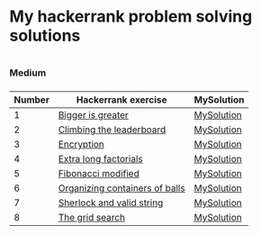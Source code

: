 <H1>My hackerrank problem solving solutions<H1>



<H3>Medium<H3>

|Number| Hackerrank exercise | MySolution |
|------|---------------------|------------|
|1|[Bigger is greater ](https://www.hackerrank.com/challenges/bigger-is-greater/problem)|[MySolution](../master/Medium/Medium/bigger_is_greater_medium.h)|
|2|[Climbing the leaderboard ](https://www.hackerrank.com/challenges/climbing-the-leaderboard/problem)|[MySolution](../master/Medium/Medium/climbing_the_leaderboard_medium.h)|
|3|[Encryption ](https://www.hackerrank.com/challenges/encryption/problem)|[MySolution](../master/Medium/Medium/encryption_medium.h)|
|4|[Extra long factorials ](https://www.hackerrank.com/challenges/extra-long-factorials/problem)|[MySolution](../master/Medium/Medium/extra_long_factorials_medium.h)|
|5|[Fibonacci modified ](https://www.hackerrank.com/challenges/fibonacci-modified/problem)|[MySolution](../master/Medium/Medium/fibonacci_modified_medium.h)|
|6|[Organizing containers of balls ](https://www.hackerrank.com/challenges/organizing-containers-of-balls/problem)|[MySolution](../master/Medium/Medium/organizing_containers_of_balls_medium.h)|
|7|[Sherlock and valid string ](https://www.hackerrank.com/challenges/sherlock-and-valid-string/problem)|[MySolution](../master/Medium/Medium/sherlock_and_valid_string_medium.h)|
|8|[The grid search ](https://www.hackerrank.com/challenges/the-grid-search/problem)|[MySolution](../master/Medium/Medium/the_grid_search_medium.h)|
